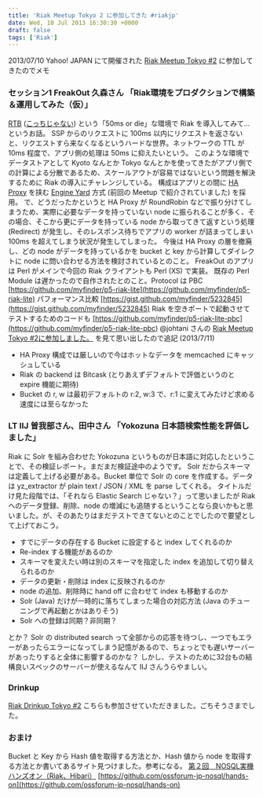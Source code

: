 ```yaml
---
title: 'Riak Meetup Tokyo 2 に参加してきた #riakjp'
date: Wed, 10 Jul 2013 16:30:30 +0000
draft: false
tags: ['Riak']
---
```


2013/07/10 Yahoo! JAPAN にて開催された [Riak Meetup Tokyo #2](http://connpass.com/event/2656/) に参加してきたのでメモ

### セッション1 FreakOut 久森さん 「Riak環境をプロダクションで構築＆運用してみた（仮）」

[RTB](http://rtbsquare.ciao.jp/?page_id=401) ([こっちじゃない](http://monjiro.net/dic/rank/29/83316/33)) という「50ms or die」な環境で Riak を導入してみて...というお話。 SSP からのリクエストに 100ms 以内にリクエストを返さないと、リクエストすら来なくなるというハードな世界。ネットワークの TTL が 10ms 程度で、アプリ側の処理は 50ms に抑えたいという。 このような環境でデータストアとして Kyoto なんとか Tokyo なんとかを使ってきたがアプリ側での計算による分散であるため、スケールアウトが容易ではないという問題を解決するために Riak の導入にチャレンジしている。 構成はアプリとの間に [HA Proxy](http://haproxy.1wt.eu/) を挟む [Engine Yard](http://www.engineyard.co.jp/) 方式 (前回の Meetup で紹介されていました) を採用。 で、どうだったかというと HA Proxy が RoundRobin などで振り分けてしまうため、実際に必要なデータを持っていない node に振られることが多く、その場合、そこから更にデータを持っている node から取ってきて返すという処理 (Redirect) が発生し、そのレスポンス待ちでアプリの worker が詰まってしまい 100ms を超えてしまう状況が発生してしまった。 今後は HA Proxy の層を撤廃し、どの node がデータを持っているかを bucket と key から計算してダイレクトに node に問い合わせる方法を検討されているとのこと。 FreakOut のアプリは Perl がメインで今回の Riak クライアントも Perl (XS) で実装。 既存の Perl Module は遅かったので自作されたとのこと。Protocol は PBC [https://github.com/myfinder/p5-riak-lite](https://github.com/myfinder/p5-riak-lite) パフォーマンス比較 [https://gist.github.com/myfinder/5232845](https://gist.github.com/myfinder/5232845) Riak を空きポートで起動させてテストするためのコードも [https://github.com/myfinder/p5-riak-lite-pbc](https://github.com/myfinder/p5-riak-lite-pbc) @johtani さんの [Riak Meetup Tokyo #2に参加しました。](http://blog.johtani.info/blog/2013/07/10/riak-meetup-tokyo-no2/) を見て思い出したので追記 (2013/7/11)

* HA Proxy 構成では厳しいので今はホットなデータを memcached にキャッシュしている
* Riak の backend は Bitcask (とりあえずデフォルトで評価というのと expire 機能に期待)
* Bucket の r, w は最初デフォルトの r:2, w:3 で、r:1 に変えてみたけど求める速度には至らなかった

### LT IIJ 曽我部さん、田中さん 「Yokozuna 日本語検索性能を評価しました」

Riak に Solr を組み合わせた Yokozuna というものが日本語に対応したということで、その検証レポート。まだまだ検証途中のようです。 Solr だからスキーマは定義して上げる必要がある。Bucket 単位で Solr の core を作成する。データは yz\_extractor が plain text / JSON / XML を parse してくれる。 タイトルだけ見た段階では、「それなら Elastic Search じゃない？」って思いましたが Riak へのデータ登録、削除、node の増減にも追随するということなら良いかもと思いました。が、そのあたりはまだテストできてないとのことでしたので要望として上げておこう。

* すでにデータの存在する Bucket に設定すると index してくれるのか
* Re-index する機能があるのか
* スキーマを変えたい時は別のスキーマを指定した index を追加して切り替えられるのか
* データの更新・削除は index に反映されるのか
* node の追加、削除時に hand off に合わせて index も移動するのか
* Solr (Java) だけが一時的に落ちてしまった場合の対応方法 (Java のチューニングで再起動とかはありそう)
* Solr への登録は同期？非同期？

とか？ Solr の distributed search って全部からの応答を待つし、一つでもエラーがあったらエラーになってしまう記憶があるので、ちょっとでも遅いサーバーがあったりすると全体に影響するのかな？ しかし、テストのために32台もの結構良いスペックのサーバーが使えるなんて IIJ さんうらやましい。

### Drinkup

[Riak Drinkup Tokyo #2](http://connpass.com/event/2771/) こちらも参加させていただきました。ごちそうさまでした。

### おまけ

Bucket と Key から Hash 値を取得する方法とか、Hash 値から node を取得する方法とか書いてあるサイト見つけました。参考になる。 [第２回　NOSQL実機ハンズオン（Riak、Hibari）](http://ossforum-jp-nosql.github.io/hands-on/hands-on.html) [https://github.com/ossforum-jp-nosql/hands-on](https://github.com/ossforum-jp-nosql/hands-on)
